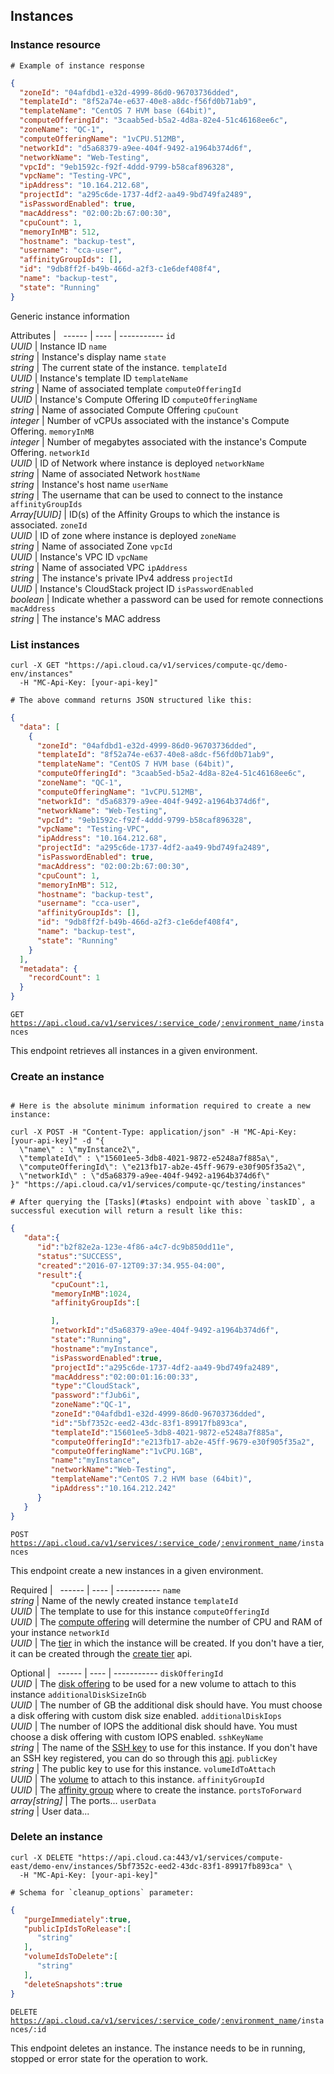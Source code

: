 ## Instances

### Instance resource
```shell
# Example of instance response
```
```json
{
  "zoneId": "04afdbd1-e32d-4999-86d0-96703736dded",
  "templateId": "8f52a74e-e637-40e8-a8dc-f56fd0b71ab9",
  "templateName": "CentOS 7 HVM base (64bit)",
  "computeOfferingId": "3caab5ed-b5a2-4d8a-82e4-51c46168ee6c",
  "zoneName": "QC-1",
  "computeOfferingName": "1vCPU.512MB",
  "networkId": "d5a68379-a9ee-404f-9492-a1964b374d6f",
  "networkName": "Web-Testing",
  "vpcId": "9eb1592c-f92f-4ddd-9799-b58caf896328",
  "vpcName": "Testing-VPC",
  "ipAddress": "10.164.212.68",
  "projectId": "a295c6de-1737-4df2-aa49-9bd749fa2489",
  "isPasswordEnabled": true,
  "macAddress": "02:00:2b:67:00:30",
  "cpuCount": 1,
  "memoryInMB": 512,
  "hostname": "backup-test",
  "username": "cca-user",
  "affinityGroupIds": [],
  "id": "9db8ff2f-b49b-466d-a2f3-c1e6def408f4",
  "name": "backup-test",
  "state": "Running"
}
```

Generic instance information

Attributes | &nbsp;
------ | ---- | -----------
`id`<br/>*UUID* | Instance ID
`name`<br/>*string* | Instance's display name
`state`<br/>*string* | The current state of the instance.
`templateId`<br/>*UUID* | Instance's template ID
`templateName`<br/>*string* | Name of associated template
`computeOfferingId`<br/>*UUID* | Instance's Compute Offering ID
`computeOfferingName`<br/>*string* | Name of associated Compute Offering
`cpuCount`<br/>*integer* | Number of vCPUs associated with the instance's Compute Offering.
`memoryInMB`<br/>*integer* | Number of megabytes associated with the instance's Compute Offering.
`networkId`<br/>*UUID* | ID of Network where instance is deployed
`networkName`<br/>*string* | Name of associated Network
`hostName`<br/>*string* | Instance's host name
`userName`<br/>*string* | The username that can be used to connect to the instance
`affinityGroupIds`<br/>*Array[UUID]* | ID(s) of the Affinity Groups to which the instance is associated.
`zoneId`<br/>*UUID* | ID of zone where instance is deployed
`zoneName`<br/>*string* | Name of associated Zone
`vpcId`<br/>*UUID* | Instance's VPC ID
`vpcName`<br/>*string* | Name of associated VPC
`ipAddress`<br/>*string* | The instance's private IPv4 address
`projectId`<br/>*UUID* | Instance's CloudStack project ID
`isPasswordEnabled`<br/>*boolean* | Indicate whether a password can be used for remote connections
`macAddress`<br/>*string* | The instance's MAC address


### List instances

```shell
curl -X GET "https://api.cloud.ca/v1/services/compute-qc/demo-env/instances"
  -H "MC-Api-Key: [your-api-key]"

# The above command returns JSON structured like this:

```
```json
{
  "data": [
    {
      "zoneId": "04afdbd1-e32d-4999-86d0-96703736dded",
      "templateId": "8f52a74e-e637-40e8-a8dc-f56fd0b71ab9",
      "templateName": "CentOS 7 HVM base (64bit)",
      "computeOfferingId": "3caab5ed-b5a2-4d8a-82e4-51c46168ee6c",
      "zoneName": "QC-1",
      "computeOfferingName": "1vCPU.512MB",
      "networkId": "d5a68379-a9ee-404f-9492-a1964b374d6f",
      "networkName": "Web-Testing",
      "vpcId": "9eb1592c-f92f-4ddd-9799-b58caf896328",
      "vpcName": "Testing-VPC",
      "ipAddress": "10.164.212.68",
      "projectId": "a295c6de-1737-4df2-aa49-9bd749fa2489",
      "isPasswordEnabled": true,
      "macAddress": "02:00:2b:67:00:30",
      "cpuCount": 1,
      "memoryInMB": 512,
      "hostname": "backup-test",
      "username": "cca-user",
      "affinityGroupIds": [],
      "id": "9db8ff2f-b49b-466d-a2f3-c1e6def408f4",
      "name": "backup-test",
      "state": "Running"
    }
  ],
  "metadata": {
    "recordCount": 1
  }
}
```

<code>GET https://api.cloud.ca/v1/services/<a href="#service-connections">:service_code</a>/<a href="#environments">:environment_name</a>/instances</code>

This endpoint retrieves all instances in a given environment.

### Create an instance

```shell

# Here is the absolute minimum information required to create a new instance:

curl -X POST -H "Content-Type: application/json" -H "MC-Api-Key: [your-api-key]" -d "{
  \"name\" : \"myInstance2\",
  \"templateId\" : \"15601ee5-3db8-4021-9872-e5248a7f885a\",
  \"computeOfferingId\": \"e213fb17-ab2e-45ff-9679-e30f905f35a2\",
  \"networkId\" : \"d5a68379-a9ee-404f-9492-a1964b374d6f\"
}" "https://api.cloud.ca/v1/services/compute-qc/testing/instances"

# After querying the [Tasks](#tasks) endpoint with above `taskID`, a successful execution will return a result like this:

```
```json
{
   "data":{
      "id":"b2f82e2a-123e-4f86-a4c7-dc9b850dd11e",
      "status":"SUCCESS",
      "created":"2016-07-12T09:37:34.955-04:00",
      "result":{
         "cpuCount":1,
         "memoryInMB":1024,
         "affinityGroupIds":[

         ],
         "networkId":"d5a68379-a9ee-404f-9492-a1964b374d6f",
         "state":"Running",
         "hostname":"myInstance",
         "isPasswordEnabled":true,
         "projectId":"a295c6de-1737-4df2-aa49-9bd749fa2489",
         "macAddress":"02:00:01:16:00:33",
         "type":"CloudStack",
         "password":"fJub6i",
         "zoneName":"QC-1",
         "zoneId":"04afdbd1-e32d-4999-86d0-96703736dded",
         "id":"5bf7352c-eed2-43dc-83f1-89917fb893ca",
         "templateId":"15601ee5-3db8-4021-9872-e5248a7f885a",
         "computeOfferingId":"e213fb17-ab2e-45ff-9679-e30f905f35a2",
         "computeOfferingName":"1vCPU.1GB",
         "name":"myInstance",
         "networkName":"Web-Testing",
         "templateName":"CentOS 7.2 HVM base (64bit)",
         "ipAddress":"10.164.212.242"
      }
   }
}
```
 <code>POST https://api.cloud.ca/v1/services/<a href="#service-connections">:service_code</a>/<a href="#environments">:environment_name</a>/instances</code>

This endpoint create a new instances in a given environment.

Required | &nbsp;
------ | ---- | -----------
`name`<br/>*string* | Name of the newly created instance
`templateId`<br/>*UUID* | The template to use for this instance
`computeOfferingId`<br/>*UUID* | The [compute offering](#compute-offerings) will determine the number of CPU and RAM of your instance
`networkId`<br/>*UUID* | The [tier](#tiers) in which the instance will be created. If you don't have a tier, it can be created through the [create tier](#create-tier) api.

Optional | &nbsp;
------ | ---- | -----------
`diskOfferingId`<br/>*UUID* | The [disk offering](#disk-offerings) to be used for a new volume to attach to this instance
`additionalDiskSizeInGb`<br/>*UUID* | The number of GB the additional disk should have. You must choose a disk offering with custom disk size enabled.
`additionalDiskIops`<br/>*UUID* | The number of IOPS the additional disk should have. You must choose a disk offering with custom IOPS enabled.
`sshKeyName`<br/>*string* | The name of the [SSH key](#ssh-keys) to use for this instance. If you don't have an SSH key registered, you can do so through this [api](#create-ssh-key).
`publicKey`<br/>*string* | The public key to use for this instance.
`volumeIdToAttach`<br/>*UUID* | The [volume](#volumes) to attach to this instance.
`affinityGroupId`<br/>*UUID* | The [affinity group](#affinity-groups) where to create the instance.
`portsToForward`<br/>*array[string]* | The ports...
`userData`<br/>*string* | User data...



### Delete an instance

```shell
curl -X DELETE "https://api.cloud.ca:443/v1/services/compute-east/demo-env/instances/5bf7352c-eed2-43dc-83f1-89917fb893ca" \
  -H "MC-Api-Key: [your-api-key]"

# Schema for `cleanup_options` parameter:

```
```json
{
   "purgeImmediately":true,
   "publicIpIdsToRelease":[
      "string"
   ],
   "volumeIdsToDelete":[
      "string"
   ],
   "deleteSnapshots":true
}
```
<code>DELETE https://api.cloud.ca/v1/services/<a href="#service-connections">:service_code</a>/<a href="#environments">:environment_name</a>/instances/:id</code>

This endpoint deletes an instance. The instance needs to be in running, stopped or error state for the operation to work.
